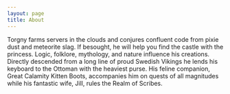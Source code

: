 ```yaml
---
layout: page
title: About
---
```


Torgny farms servers in the clouds and conjures confluent code from pixie dust and meteorite slag. If besought, he will help you find the castle with the princess. Logic, folklore, mythology, and nature influence his creations. Directly descended from a long line of proud Swedish Vikings he lends his keyboard to the Ottoman with the heaviest purse. His feline companion, Great Calamity Kitten Boots, accompanies him on quests of all magnitudes while his fantastic wife, Jill, rules the Realm of Scribes.
